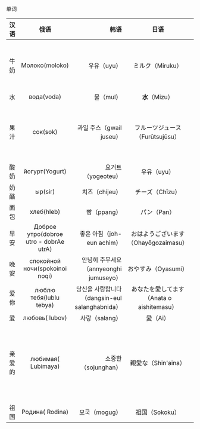 单词

|汉语|俄语|韩语|日语|英语|吉尔吉斯语|粤语|俄语句子或解释|
|:----:|:------:|-----:|:-----:|:------:|:------:|:---:|:---:|
|牛奶|Молоко(moloko)|우유（uyu）|ミルク（Miruku）|milk|сүт(süt)|-|Это было очень вкусное молоко.那是美味的牛奶。|
|水|вода(voda)|물（mul）|**水**（Mizu）|water|суу(suu)|-||
|果汁|сок(sok)|과일 주스（gwail juseu）|フルーツジュース（Furūtsujūsu）|fruit juice|жемиш ширеси(jemiş şiresi)|-|Чистая родниковая вода манит усталого путника.水是生命之源。|
|酸奶|йогурт(Yogurt)|요거트（yogeoteu）|우유（uyu）|Yogurt|Йогурт(Yogurt)|-||
|奶酪|ыр(sir)|치즈（chijeu）|チーズ（Chīzu）|cheese|сыр(sır)|乾酪||
|面包|хлеб(hleb)|빵（ppang）|パン（Pan）|bread|нан(nan)|-||
|早安|Доброе утро(dobroe utro - dobrAe utrA)|좋은 아침（joh-eun achim）|おはようございます（Ohayōgozaimasu）| |-||
|晚安|спокойной ночи(spokoinoi noqi)|안녕히 주무세요（annyeonghi jumuseyo）|おやすみ（Oyasumi）| |-||
|爱你|люблю тебя(lublu tebya)|당신을 사랑합니다（dangsin-eul salanghabnida）|あなたを愛してます（Anata o aishitemasu）|bread|нан(nan)|-||
|爱|любовь( lubov)|사랑（salang）|愛（Ai）| |-||
|亲爱的|любимая( Lubimaya)|소중한（sojunghan）|親愛な（Shin'aina）| |-|-aya -a 代表阴性，与女性相关|
|祖国|Родина( Rodina)|모국（mogug）|祖国（Sokoku）| |-||
